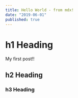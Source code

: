 ```yaml
---
title: Hello World - from mdx!
date: "2019-06-01"
published: true
---
```


# h1 Heading

My first post!!

## h2 Heading

### h3 Heading
